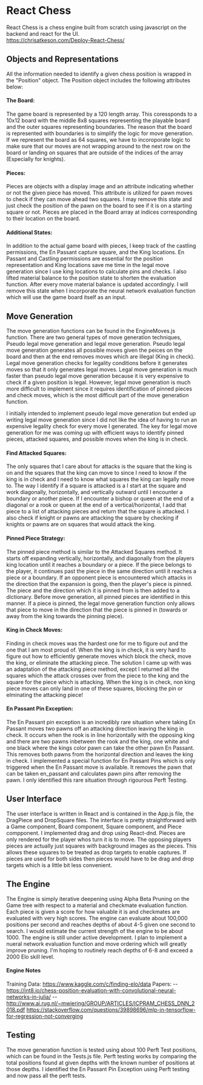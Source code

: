

# React Chess
  React Chess is a chess engine built from scratch using javascript on the backend and react for the UI.  
  https://chrisatkeson.com/Deploy-React-Chess/
  
## Objects and Representations

All the information needed to identify a given chess position is wrapped in the "Position" object.  The Position object includes the following attributes below: 

#### The Board:
  The game board is represented by a 120 length array.  This coressponds to a 10x12 board with the middle 8x8 squares representing the playable board and the outer squares representing boundaries.  The reason that the board is represented with boundaries is to simplify the logic for move generation.  If we represent the board as 64 squares, we have to incoroporate logic to make sure that our moves are not wrapping around to the next row on the board or landing on squares that are outside of the indices of the array (Especially for knights). 
  
#### Pieces:
  Pieces are objects with a display image and an attribute indicating whether or not the given piece has moved.  This attribute is utilized for pawn moves to check if they can move ahead two squares.  I may remove this state and just check the position of the pawn on the board to see if it is on a starting square or not.  Pieces are placed in the Board array at indices corresponding to their location on the board.  
  
#### Additional States:
  In addition to the actual game board with pieces, I keep track of the castling permissions, the En Passant capture square, and the King locations.  En Passant and Castling permissions are essential for the position representation and King locations save me time in the legal move generation since I use king locations to calculate pins and checks.  I also lifted material balance to the position state to shorten the evaluation function.  After every move material balance is updated accordingly.  I will remove this state when I incorporate the neural network evaluation function which will use the game board itself as an input.  
 
## Move Generation
  The move generation functions can be found in the EngineMoves.js function.  There are two general types of move generation techniques, Pseudo legal move generation and legal move generation.  Pseudo legal move generation generates all possible moves given the peices on the board and then at the end removes moves which are illegal (King in check).  Legal move generation checks for legality conditions before it generates moves so that it only generates legal moves.  Legal move generation is much faster than pseudo legal move generation because it is very expensive to check if a given position is legal. However, legal move generation is much more difficult to implement since it requires identification of pinned pieces and check moves, which is the most difficult part of the move generation function.  
  
  I initially intended to implement pseudo legal move generation but ended up writing legal move generation since I did not like the idea of having to run an expensive legality check for every move I generated.  The key for legal move generation for me was coming up with efficient ways to identify pinned pieces, attacked squares, and possible moves when the king is in check.  
  
#### Find Attacked Squares: 
   The only squares that I care about for attacks is the square that the king is on and the squares that the king can move to since I need to know if the king is in check and I need to know what squares the king can legally move to.  The way I identify if a square is attacked is a I start at the square and work diagonally, horizontally, and vertically outward until I encounter a boundary or another piece.  If I encounter a bishop or queen at the end of a diagonal or a rook or queen at the end of a vertical/horizontal, I add that piece to a list of attacking pieces and return that the square is attacked.  I also check if knight or pawns are attacking the square by checking if knights or pawns are on squares that would attack the king.  
  
#### Pinned Piece Strategy:
  The pinned piece method is similar to the Attacked Squares method. It starts off expanding vertically, horizontally, and diagonally from the players king location until it reaches a boundary or a piece.  If the piece belongs to the player, it continues past the piece in the same direction until it reaches a piece or a boundary.  If an opponent piece is encountered which attacks in the direction that the expansion is going, then the player's piece is pinned.  The piece and the direction which it is pinned from is then added to a dictionary.  Before move generation, all pinned pieces are identified in this manner.  If a piece is pinned, the legal move generation function only allows that piece to move in the direction that the piece is pinned in (towards or away from the king towards the pinning piece).  
  
#### King in Check Moves:
  Finding in check moves was the hardest one for me to figure out and the one that I am most proud of.  When the king is in check, it is very hard to figure out how to efficiently generate moves which block the check, move the king, or eliminate the attacking piece.  The solution I came up with was an adaptation of the attacking piece method, except I returned all the squares which the attack crosses over from the piece to the king and the square for the piece which is attacking.  When the king is in check, non king piece moves can only land in one of these squares, blocking the pin or elminating the attacking piece! 

#### En Passant Pin Exception:
  The En Passant pin exception is an incredibly rare situation where taking En Passant moves two pawns off an attacking direction leaving the king in check.  It occurs when the rook is in line horizontally with the opposing king and there are two pawns inbetween the rook and the king, one white and one black where the kings color pawn can take the other pawn En Passant.  This removes both pawns from the horizontal direction and leaves the king in check.  I implemented a special function for En Passant Pins which is only triggered when the En Passant move is available.  It removes the pawn that can be taken en_passant and calculates pawn pins after removing the pawn.  I only identified this rare situation through rigourous Perft Testing.  
  
## User Interface 
  The user interface is written in React and is contained in the App.js file, the DragPiece and DropSquare files.  The interface is pretty straightforward with a Game component, Board component, Square component, and Piece compponent. I implemented drag and drop using React-dnd.  Pieces are only rendered for the player whos turn it is to move.  The opposing players pieces are actually just squares with background images as the pieces.  This allows these squares to be treated as drop targets to enable captures.  If pieces are used for both sides then pieces would have to be drag and drop targets which is a little bit less convenient.   

## The Engine

  The Engine is simply iterative deepening using Alpha Beta Pruning on the Game tree with respect to a material and checkmate evaluation function.  Each piece is given a score for how valuable it is and checkmates are evaluated with very high scores.  The engine can evaluate about 100,000 positions per second and reaches depths of about 4-5 given one second to search.  I would estimate the current strength of the engine to be about 1000. The engine is still under active development.  I plan to implement a nueral network evaluation function and move ordering which will greatly improve pruning.  I'm hoping to routinely reach depths of 6-8 and exceed a 2000 Elo skill level.  
  
#### Engine Notes
Training Data: https://www.kaggle.com/c/finding-elo/data
Papers: 
-- https://int8.io/chess-position-evaluation-with-convolutional-neural-networks-in-julia/
-- http://www.ai.rug.nl/~mwiering/GROUP/ARTICLES/ICPRAM_CHESS_DNN_2018.pdf
https://stackoverflow.com/questions/39898696/mlp-in-tensorflow-for-regression-not-converging
  
  
## Testing

The move generation function is tested using about 100 Perft Test positions, which can be found in the Tests.js file.  Perft testing works by comparing the total positions found at given depths with the known number of positions at those depths.  I identified the En Passant Pin Exception using Perft testing and now pass all the perft tests.  



    
  
